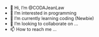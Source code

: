 - 👋 Hi, I’m @CODAJeanLaw
- 👀 I’m interested in programming
- 🌱 I’m currently learning coding (Newbie)
- 💞️ I’m looking to collaborate on ...
- 📫 How to reach me ...

<!---
CODAJeanLaw/CODAJeanLaw is a ✨ special ✨ repository because its `README.md` (this file) appears on your GitHub profile.
You can click the Preview link to take a look at your changes.
--->

